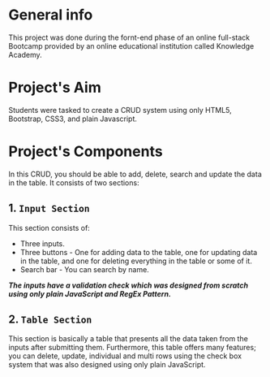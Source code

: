 # General info
This project was done during the fornt-end phase of an online full-stack Bootcamp provided by an online educational institution called Knowledge Academy.
# Project's Aim
Students were tasked to create a CRUD system using only HTML5, Bootstrap, CSS3, and plain Javascript. 
# Project's Components
In this CRUD, you should be able to add, delete, search and update the data in the table. It consists of two sections:
## 1. `Input Section`
This section consists of:
- Three inputs.
- Three buttons - One for adding data to the table, one for updating data in the table, and one for deleting everything in the table or some of it.
- Search bar - You can search by name.

***The inputs have a validation check which was designed from scratch using only plain JavaScript and RegEx Pattern.***
## 2. `Table Section`
This section is basically a table that presents all the data taken from the inputs after submitting them. Furthermore, this table offers many features; you can delete, update, individual and multi rows using the check box system that was also designed using only plain JavaScript.
